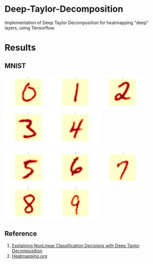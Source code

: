 # Deep-Taylor-Decomposition
Implementation of Deep Taylor Decomposition for heatmapping "deep" layers, using Tensorflow.

# Results

## MNIST
<p float="left">
  <img src="results/0.jpg" width="150" />
  <img src="results/1.jpg" width="150" /> 
  <img src="results/2.jpg" width="150" />
  <img src="results/3.jpg" width="150" />
  <img src="results/4.jpg" width="150" />
</p>
<p float="left">
  <img src="results/5.jpg" width="150" />
  <img src="results/6.jpg" width="150" /> 
  <img src="results/7.jpg" width="150" />
  <img src="results/8.jpg" width="150" />
  <img src="results/9.jpg" width="150" />
</p>

## Reference
1. [Explaining NonLinear Classification Decisions with Deep Taylor Decomposition](https://arxiv.org/abs/1512.02479)
2. [Heatmapping.org](http://heatmapping.org/)
